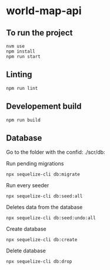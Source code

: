 # world-map-api

## To run the project
```
nvm use
npm install
npm run start
```

## Linting
```
npm run lint
```

## Developement build
```
npm run build
```

## Database
Go to the folder with the confid: ./scr/db:

Run pending migrations
```
npx sequelize-cli db:migrate
```

Run every seeder
```
npx sequelize-cli db:seed:all
```

Deletes data from the database
```
npx sequelize-cli db:seed:undo:all
```

Create database
```
npx sequelize-cli db:create
```

Delete database
```
npx sequelize-cli db:drop
```